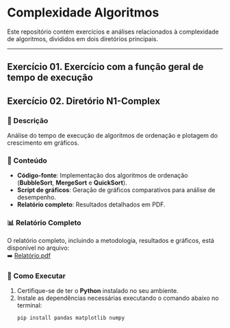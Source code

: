 # Complexidade Algoritmos

Este repositório contém exercícios e análises relacionados à complexidade de algoritmos, divididos em dois diretórios principais.

---
## Exercício 01. Exercício com a função geral de tempo de execução

## Exercício 02. Diretório N1-Complex

### 📄 Descrição
Análise do tempo de execução de algoritmos de ordenação e plotagem do crescimento em gráficos.

### 📂 Conteúdo

- **Código-fonte**: Implementação dos algoritmos de ordenação (**BubbleSort**, **MergeSort** e **QuickSort**).
- **Script de gráficos**: Geração de gráficos comparativos para análise de desempenho.
- **Relatório completo**: Resultados detalhados em PDF.

### 📊 Relatório Completo

O relatório completo, incluindo a metodologia, resultados e gráficos, está disponível no arquivo:  
➡️ [Relatório.pdf](./Relatório.pdf)

### 🚀 Como Executar

1. Certifique-se de ter o **Python** instalado no seu ambiente.
2. Instale as dependências necessárias executando o comando abaixo no terminal:
   ```bash
   pip install pandas matplotlib numpy
